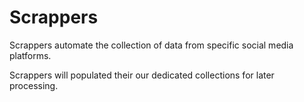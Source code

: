 Scrappers
=========

Scrappers automate the collection of data from specific social media platforms.

Scrappers will populated their our dedicated collections for later processing.
